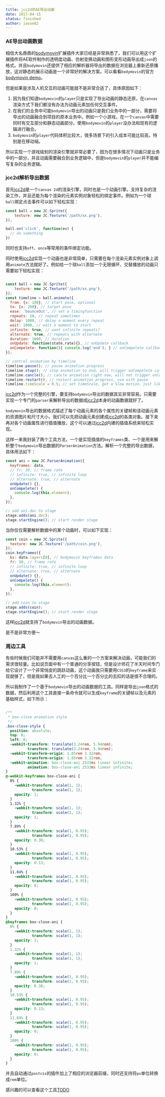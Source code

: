 ```yaml
---
title: jcc2d的AE导出动画
date: 2017-04-15
status: finished
author: jason82
---
```


### AE导出动画数据

相信大名鼎鼎的[bodymovin][bodymovin]扩展插件大家已经是非常熟悉了，我们可以用这个扩展插件将AE软件制作的透明度动画、仿射变换动画和图形变形动画导出成`json`的格式。并且`bodymovin`还提供了相应的解析器将导出的数据在浏览器上重新还原播放，这对静态的展示动画是一个非常好的解决方案。可以看看`bodymovin`的官方[bodymovin demo][bodymovin-demo]。

但是如果是涉及人机交互的动画可能就不是非常合适了，具体原因如下：

1. 因为我们知道`bodymovin`的`player`只是实现了导出动画的静态还原，在`canvas`渲染方式下我们都没有办法为动画元素加任何交互事件。
2. 在我们的业务中可能`bodymovin`导出的动画只是我们业务中的一部分，需要将导出的动画融合到项目的原本业务中。例如一个小游戏，在一个`canvas`中需要同时有交互部分和静态动画部分。使用`bodymovin`的`player`没办法和现有的逻辑进行融合。
3. `bodymovin`的`player`代码体积比较大，很多场景下的引入成本可能比较高，特别是在移动端。

所以实现一个游戏级别的渲染引擎就非常必要了，因为在很多情况下动画只是业务中的一部分，并且动画需要融合到业务逻辑中，但是`bodymovin`的`player`并不能编写复杂的业务逻辑。

### jcc2d解析导出数据

首先[jcc2d][jcc2d]是一个`canvas 2d`的渲染引擎，同时也是一个动画引擎。支持复杂的渲染工作，并且还能为每个渲染的元素实例对象轻松的绑定事件。例如为一个球`ball`绑定点击事件可以如下轻松实现：

```js
const ball = new JC.Sprite({
    texture: new JC.Texture('/path/xx.png'),
});

ball.on('click', function(ev) {
  // do something
})
```

同时也支持`off`、`once`等常用的事件绑定功能。

同时使用[jcc2d][jcc2d]实现一个动画也是非常简单，只需要在每个渲染元素实例对象上调用`animate`方法就好了。例如给一个球`ball`添加一个无限循环、交替播放的动画只需要如下轻松实现：

```js

const ball = new JC.Sprite({
    texture: new JC.Texture('/path/xx.png'),
});
const timeline = ball.animate({
  from: {x: 100}, // start pose, optional
  to: {x: 200}, // target pose
  ease: 'bounceOut', // set a timingfunction
  repeats: 10, // repeat sometimes
  delay: 1000, // delay a moment every repeat
  wait: 1000, // wait a moment to start
  infinite: true, // want infinite repeats?
  alternate: true, // repeats with alternate
  duration: 1000, // duration
  onUpdate: function(state,rate){}, // onUpdate callback
  onCompelete: function(){ console.log('end'); } // onCompelete callback
});

// control animation by timeline
timeline.pause(); // pause animation progress
timeline.stop(); // stop animation to end, will trigger onCompelete callback
timeline.cancle(); // cancle animation right now, will not trigger onCompelete callback
timeline.restart(); // restart animation progress, use with pause
timeline.timeScale = 0.5; // set timeScale, get a Slow motion，just like speed * 0.5
```

[jcc2d][jcc2d]作为一个完整的引擎，要支持`bodymovin`导出的数据其实非常容易。只需要实现一个专门的`parser`来解析导出的数据成[jcc2d][jcc2d]本身的动画数据就好了。

`bodymovin`导出的数据格式描述了每个动画元素的各个属性的关键帧和该动画元素的资源图片和尺寸大小，我们可以先把动画元素创建成[jcc2d][jcc2d]的各类对象。接下来再对各个动画属性进行插值播放，这个可以通过[jcc2d][jcc2d]内建的插值系统来轻松实现。

这样一来我封装了两个工具方法，一个是实现插值的`keyframes`类、一个是用来解析整个`bodymovin`导出数据的`ParserAnimation`方法。解析一个完整的导出数据，具体用法如下：

```js
const ani = new JC.ParserAnimation({
  keyframes: data,
  // fr: 30, // frame rate
  // infinite: true, // infinite loop
  // alternate: true, // alternate
  onUpdate() {},
  onCompelete() {
    console.log(this.element);
  },
});

// add ani.doc to stage
stage.adds(ani.doc);
stage.startEngine(); // start render stage
```

当你仅仅需要解析数据中的某个动画时，可以如下实现：

```js
const coin = new JC.Sprite({
  texture: new JC.Texture('/path/coin.png'),
});
coin.keyFrames({
  ks: data.layers[0], // bodymovin keyframes data
  fr: 30, // frame rate
  // infinite: true, // infinite loop
  // alternate: true, // alternate
  onUpdate() {},
  onCompelete() {
    console.log(this.element);
  },
});

// add coin to stage
stage.adds(coin);
stage.startEngine(); // start render stage
```

这样[jcc2d][jcc2d]就支持了`bodymovin`导出的动画数据。

是不是非常方便～

### 周边工具

有些时候我们可能并不需要用`canvas`这么重的一个方案来解决动画，可能我们的需求很轻量。比如说页面中有一个普通的分享按钮，但是设计师花了半天时间专门给它设计了一个非常俏皮的跳跃动画，这个动画我只需要用`CSS3`的`keyframe`来实现就够了，但是我如果去人工的一个百分比一个百分比的去扣的话是很不合理的。

所以我制作了一个基于`bodymovin`导出的动画数据的工具。同样是导出`json`格式的数据，然后利用这个工具直接一条命令就可以生成`keyframe`的关键帧以及元素的基础样式，如下所示：

```css

/**
 * box-close animation style
 */
.box-close-style {
  position: absolute;
  top: 0;
  left: 0;
  -webkit-transform: translate(3.24rem, 5.94rem);
          transform: translate(3.24rem, 5.94rem);
  -webkit-transform-origin: 1.85rem 3.32rem;
          transform-origin: 1.85rem 3.32rem;
  -webkit-animation: box-close-ani 2533ms linear infinite;
          animation: box-close-ani 2533ms linear infinite;
}
@-webkit-keyframes box-close-ani {
  0% {
    -webkit-transform: scale(1, 1);
            transform: scale(1, 1);
    opacity: 1;
  }
  1.32% {
    -webkit-transform: scale(1, 1);
            transform: scale(1, 1);
    opacity: 1;
  }
  7.89% {
    -webkit-transform: scale(1, 0.95);
            transform: scale(1, 0.95);
    opacity: 0.38;
  }
  10.53% {
    -webkit-transform: scale(1, 0.95);
            transform: scale(1, 0.95);
    opacity: 0.13;
  }
  11.84% {
    -webkit-transform: scale(1, 0.95);
            transform: scale(1, 0.95);
    opacity: 0;
  }
  100% {
    -webkit-transform: scale(1, 0.95);
            transform: scale(1, 0.95);
    opacity: 0;
  }
}
@keyframes box-close-ani {
  0% {
    -webkit-transform: scale(1, 1);
            transform: scale(1, 1);
    opacity: 1;
  }
  1.32% {
    -webkit-transform: scale(1, 1);
            transform: scale(1, 1);
    opacity: 1;
  }
  7.89% {
    -webkit-transform: scale(1, 0.95);
            transform: scale(1, 0.95);
    opacity: 0.38;
  }
  10.53% {
    -webkit-transform: scale(1, 0.95);
            transform: scale(1, 0.95);
    opacity: 0.13;
  }
  11.84% {
    -webkit-transform: scale(1, 0.95);
            transform: scale(1, 0.95);
    opacity: 0;
  }
  100% {
    -webkit-transform: scale(1, 0.95);
            transform: scale(1, 0.95);
    opacity: 0;
  }
}
```

并且自动通过`postcss`的插件加上了相应的浏览器前缀，同时还支持将`px`单位转换成`rem`单位。

感兴趣的可以查看这个工具[TODO][TODO]



[bodymovin]: https://github.com/bodymovin/bodymovin	"bodymovin"
[bodymovin-demo]: http://codepen.io/airnan/pen/PqjwYM	"bodymovin demo"
[jcc2d]: https://github.com/jasonChen1982/jcc2d	"jcc2d"
[TODO]: TODO	"TODO"